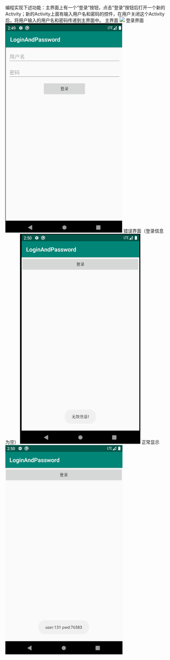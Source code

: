 编程实现下述功能：主界面上有一个“登录”按钮，点击“登录”按钮后打开一个新的Activity；新的Activity上面有输入用户名和密码的控件，在用户关闭这个Activity后，将用户输入的用户名和密码传递到主界面中。
主界面
![](https://github.com/781089956/AndroidBoardCastReceiverTask/master/picture/main.png)
登录界面
![image](./picture/login.png)
错误界面（登录信息为空）
![image](./picture/wrong.png)
正常显示
![image](./picture/run.png)
